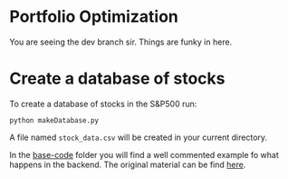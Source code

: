 # Portfolio OptimizationYou are seeing the dev branch sir. Things are funky in here.# Create a database of stocksTo create a database of stocks in the S&P500 run:```sshpython makeDatabase.py```A file named `stock_data.csv` will be created in your current directory.In the [base-code](/base-code) folder you will find a well commented examplefo what happens in the backend. The original material can be find[here](https://www.youtube.com/watch?v=bvDkel5whUY).